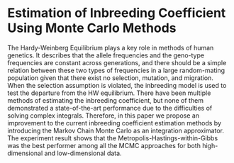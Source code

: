 # Estimation of Inbreeding Coefficient Using Monte Carlo Methods

The Hardy-Weinberg Equilibrium plays a key role in methods of human genetics. It describes that the allele frequencies and the geno-type frequencies are constant across generations, and there should be a simple relation between these two types of frequencies in a large random-mating population given that there exist no selection, mutation, and migration. When the selection assumption is violated, the inbreeding model is used to test the departure from the HW equilibrium. There have been multiple methods of estimating the inbreeding coefficient, but none of them demonstrated a state-of-the-art performance due to the difficulties of solving complex integrals. Therefore, in this paper we propose an improvement to the current inbreeding coefficient estimation methods by introducing the Markov Chain Monte Carlo as an integration approximator. The experiment result shows that the Metropolis-Hastings-within-Gibbs was the best performer among all the MCMC approaches for both high-dimensional and low-dimensional data.